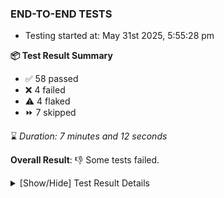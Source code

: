 ### END-TO-END TESTS

- Testing started at: May 31st 2025, 5:55:28 pm

**📦 Test Result Summary**

- ✅ 58 passed
- ❌ 4 failed
- ⚠️ 4 flaked
- ⏩ 7 skipped

⌛ _Duration: 7 minutes and 12 seconds_

**Overall Result**: 👎 Some tests failed.



<details>
    <summary>[Show/Hide] Test Result Details</summary>
    <div markdown="1">

| Test | Browser | Test Case | Tags | Result |
| :---: | :---: | :--- | :---: | :---: |
| 1 | chromium-meshery-provider | Search a Model and Export it |  | ❌ |
| 2 | chromium-meshery-provider | Import a Model via File Import |  | ➖ |
| 3 | chromium-meshery-provider | Import a Model via Url Import |  | ➖ |
| 4 | chromium-meshery-provider | Import a Model via CSV Import |  | ➖ |
| 5 | chromium-meshery-provider | Transition to disconnected state and then back to connected state | unstable | ⚠️ |
| 6 | chromium-meshery-provider | Transition to ignored state and then back to connected state | unstable | ⚠️ |
| 7 | chromium-meshery-provider | Transition to not found state and then back to connected state | unstable | ⚠️ |
| 8 | chromium-meshery-provider | Delete Kubernetes cluster connections | unstable | ⚠️ |
| 9 | chromium-meshery-provider | Configure Existing Istio adapter through Mesh Adapter URL from Management page | unstable | ⚠️ |
| 10 | chromium-meshery-provider | Connect to Meshery Istio Adapter and configure it |  | ❌ |
| 11 | chromium-meshery-provider | Ping Istio Adapter | unstable | ⚠️ |
| 12 | chromium-local-provider | Add a cluster connection by uploading kubeconfig file | unstable | ⚠️ |
| 13 | chromium-local-provider | Transition to disconnected state and then back to connected state | unstable | ⚠️ |
| 14 | chromium-local-provider | Transition to ignored state and then back to connected state | unstable | ⚠️ |
| 15 | chromium-local-provider | Transition to not found state and then back to connected state | unstable | ⚠️ |
| 16 | chromium-local-provider | Delete Kubernetes cluster connections | unstable | ⚠️ |
| 17 | chromium-local-provider | Search a Model and Export it |  | ❌ |
| 18 | chromium-local-provider | Import a Model via File Import |  | ➖ |
| 19 | chromium-local-provider | Import a Model via Url Import |  | ➖ |
| 20 | chromium-local-provider | Import a Model via CSV Import |  | ➖ |
| 21 | chromium-local-provider | Compare test of a performance profile with load generator &quot;fortio&quot; and service mesh &quot;None&quot; |  | ❌ |
| 22 | chromium-local-provider | Delete a performance profile with load generator &quot;fortio&quot; and service mesh &quot;None&quot; |  | ➖ |

</div>
</details>


<!-- To see the full report, please visit our CI/CD pipeline with reporter. -->
